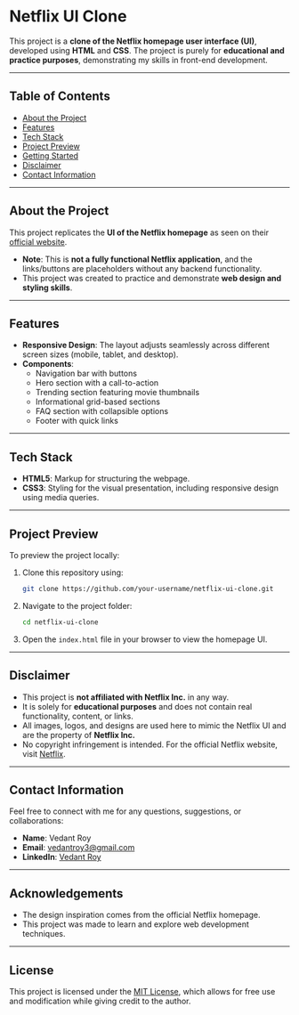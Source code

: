 
# Netflix UI Clone

This project is a **clone of the Netflix homepage user interface (UI)**, developed using **HTML** and **CSS**. The project is purely for **educational and practice purposes**, demonstrating my skills in front-end development.

---

## Table of Contents
- [About the Project](#about-the-project)
- [Features](#features)
- [Tech Stack](#tech-stack)
- [Project Preview](#project-preview)
- [Getting Started](#getting-started)
- [Disclaimer](#disclaimer)
- [Contact Information](#contact-information)

---

## About the Project

This project replicates the **UI of the Netflix homepage** as seen on their [official website](https://www.netflix.com/in/).  
- **Note**: This is **not a fully functional Netflix application**, and the links/buttons are placeholders without any backend functionality.  
- This project was created to practice and demonstrate **web design and styling skills**.

---

## Features
- **Responsive Design**: The layout adjusts seamlessly across different screen sizes (mobile, tablet, and desktop).
- **Components**:
  - Navigation bar with buttons
  - Hero section with a call-to-action
  - Trending section featuring movie thumbnails
  - Informational grid-based sections
  - FAQ section with collapsible options
  - Footer with quick links

---

## Tech Stack
- **HTML5**: Markup for structuring the webpage.
- **CSS3**: Styling for the visual presentation, including responsive design using media queries.

---

## Project Preview
To preview the project locally:
1. Clone this repository using:
   ```bash
   git clone https://github.com/your-username/netflix-ui-clone.git
   ```
2. Navigate to the project folder:
   ```bash
   cd netflix-ui-clone
   ```
3. Open the `index.html` file in your browser to view the homepage UI.

---

## Disclaimer
- This project is **not affiliated with Netflix Inc.** in any way.
- It is solely for **educational purposes** and does not contain real functionality, content, or links.
- All images, logos, and designs are used here to mimic the Netflix UI and are the property of **Netflix Inc.**  
- No copyright infringement is intended. For the official Netflix website, visit [Netflix](https://www.netflix.com/in/).

---

## Contact Information
Feel free to connect with me for any questions, suggestions, or collaborations:  
- **Name**: Vedant Roy  
- **Email**: [vedantroy3@gmail.com](mailto:vedantroy3@gmail.com)  
- **LinkedIn**: [Vedant Roy](https://www.linkedin.com/in/vedant-roy-b58117227/)

---

## Acknowledgements
- The design inspiration comes from the official Netflix homepage.
- This project was made to learn and explore web development techniques.

---

## License
This project is licensed under the [MIT License](LICENSE), which allows for free use and modification while giving credit to the author.


